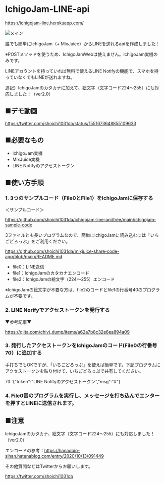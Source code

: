# IchigoJam-LINE-api

https://ichigojam-line.herokuapp.com/

<img src="https://github.com/shoichi1031da/mixjuice-chat-app/blob/main/document/add_ichigojam-chara.jpg" alt="メイン" title="main"> 

誰でも簡単にIchigoJam（+ MixJuice）からLINEを送れるapiを作成しました！

※POSTメソッドを使うため、IchigoJamWebは使えません。IchigoJam実機のみです。

LINEアカウントを持っていれば無料で使えるLINE Notifyの機能で、スマホを持っていなくてもLINEが送れますね。

追記）IchigoJamのカタカナに加えて、絵文字（文字コード224〜255）にも対応しました！（ver2.0）

## ■デモ動画
https://twitter.com/shoichi1031da/status/1551673648855109633

## ■必要なもの

<ul>
<li>IchigoJam実機</li>
<li>MixJuice実機</li>
<li>LINE Notifyのアクセストークン</li>
</ul>

## ■使い方手順

### 1. 3つのサンプルコード（File0とFile1）をIchigoJamに保存する

＜サンプルコード＞

https://github.com/shoichi1031da/ichigojam-line-api/tree/main/ichigojam-sample-code

3ファイルとも長いプログラムなので、簡単にIchigoJamに読み込むには「いちごどろっぷ」をご利用ください。

https://github.com/shoichi1031da/mixjuice-share-code-app/blob/main/README.md

<ul>
<li>file0：LINE送信</li>
<li>file1：IchigoJamのカタカナエンコード</li>
<li>file2：IchigoJamの絵文字（224〜255）エンコード</li>
</ul>

※IchigoJamの絵文字が不要な方は、file2のコードとfile1の行番号40のプログラムが不要です。

### 2. LINE Norifyでアクセストークンを発行する

▼参考記事▼

https://qiita.com/chivi_dump/items/a62a7b8c32e6ea894a09

### 3. 発行したアクセストークンをIchigoJamのコード(File0の行番号70）に追加する

手打ちでもOKですが、「いちごどろっぷ」を使えば簡単です。下記プログラムにアクセストークンを貼り付けて、いちごどろっぷで共有してください。

70 '{"token":"LINE Notifyのアクセストークン","msg":"#"}

### 4. File0番のプログラムを実行し、メッセージを打ち込んでエンターを押すとLINEに送信されます。

## ■注意
IchigoJamのカタカナ、絵文字（文字コード224〜255）にも対応しました！（ver2.0）

エンコードの参考：https://hanadojo-sihan.hatenablog.com/entry/2020/10/13/091449

その他質問などはTwitterからお願いします。

https://twitter.com/shoichi1031da

